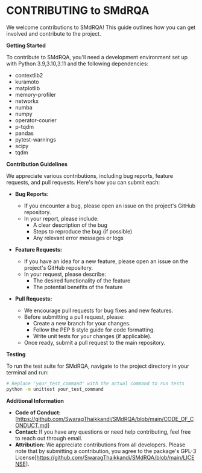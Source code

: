 # CONTRIBUTING to SMdRQA

We welcome contributions to SMdRQA! This guide outlines how you can get involved and contribute to the project.

**Getting Started**

To contribute to SMdRQA, you'll need a development environment set up with Python 3.9,3.10,3.11 and the following dependencies:

* contextlib2
* kuramoto
* matplotlib
* memory-profiler
* networkx
* numba
* numpy
* operator-courier
* p-tqdm
* pandas
* pytest-warnings
* scipy
* tqdm

**Contribution Guidelines**

We appreciate various contributions, including bug reports, feature requests, and pull requests. Here's how you can submit each:

* **Bug Reports:**
    * If you encounter a bug, please open an issue on the project's GitHub repository.
    * In your report, please include:
        * A clear description of the bug
        * Steps to reproduce the bug (if possible)
        * Any relevant error messages or logs

* **Feature Requests:**
    * If you have an idea for a new feature, please open an issue on the project's GitHub repository.
    * In your request, please describe:
        * The desired functionality of the feature
        * The potential benefits of the feature

* **Pull Requests:**
    * We encourage pull requests for bug fixes and new features.
    * Before submitting a pull request, please:
        * Create a new branch for your changes.
        * Follow the PEP 8 style guide for code formatting.
        * Write unit tests for your changes (if applicable).
    * Once ready, submit a pull request to the main repository.

**Testing**

To run the test suite for SMdRQA, navigate to the project directory in your terminal and run:

```bash
# Replace 'your_test_command' with the actual command to run tests
python -m unittest your_test_command
```

**Additional Information**

* **Code of Conduct:**[https://github.com/SwaragThaikkandi/SMdRQA/blob/main/CODE_OF_CONDUCT.md]
* **Contact:** If you have any questions or need help contributing, feel free to reach out through email.
* **Attribution:** We appreciate contributions from all developers. Please note that by submitting a contribution, you agree to the package's GPL-3 License[https://github.com/SwaragThaikkandi/SMdRQA/blob/main/LICENSE].
